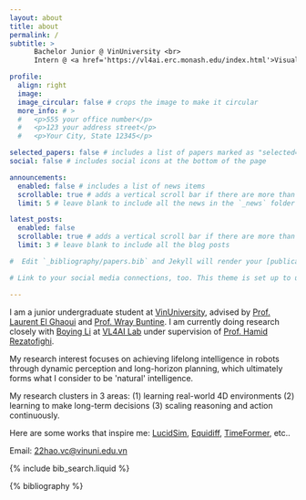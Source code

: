 ```yaml
---
layout: about
title: about
permalink: /
subtitle: >
      Bachelor Junior @ VinUniversity <br>
      Intern @ <a href='https://vl4ai.erc.monash.edu/index.html'>Visual & Learning for Autonomous AI Lab</a>

profile:
  align: right
  image: 
  image_circular: false # crops the image to make it circular
  more_info: # >
  #   <p>555 your office number</p>
  #   <p>123 your address street</p>
  #   <p>Your City, State 12345</p>

selected_papers: false # includes a list of papers marked as "selected={true}"
social: false # includes social icons at the bottom of the page

announcements:
  enabled: false # includes a list of news items
  scrollable: true # adds a vertical scroll bar if there are more than 3 news items
  limit: 5 # leave blank to include all the news in the `_news` folder

latest_posts:
  enabled: false
  scrollable: true # adds a vertical scroll bar if there are more than 3 new posts items
  limit: 3 # leave blank to include all the blog posts

#  Edit `_bibliography/papers.bib` and Jekyll will render your [publications page](/al-folio/publications/) automatically.

# Link to your social media connections, too. This theme is set up to use [Font Awesome icons](https://fontawesome.com/) and [Academicons](https://jpswalsh.github.io/academicons/), like the ones below.

---
```


I am a junior undergraduate student at [VinUniversity](https://vinuni.edu.vn/), advised by [Prof. Laurent El Ghaoui](https://people.eecs.berkeley.edu/~elghaoui/) and [Prof. Wray Buntine](https://bayesian-models.org/). I am currently doing research closely with [Boying Li](https://leeby68.github.io/) at [VL4AI Lab](https://vl4ai.erc.monash.edu/index.html) under supervision of [Prof. Hamid Rezatofighi](https://research.monash.edu/en/persons/hamid-rezatofighi).

My research interest focuses on achieving lifelong intelligence in robots through dynamic perception and long-horizon planning, which ultimately forms what I consider to be 'natural' intelligence.

My research clusters in 3 areas: (1) learning real-world 4D environments (2) learning to make long-term decisions (3) scaling reasoning and action continuously.

Here are some works that inspire me: [LucidSim](https://lucidsim.github.io/), [Equidiff](https://equidiff.github.io/), [TimeFormer](https://patrickddj.github.io/TimeFormer/), etc..

Email: [22hao.vc@vinuni.edu.vn](22hao.vc@vinuni.edu.vn)

{% include bib_search.liquid %}

<div class="publications">

<!-- <div class="header-bar">
  <h2>publications</h2>
</div> -->

{% bibliography %}

</div>

